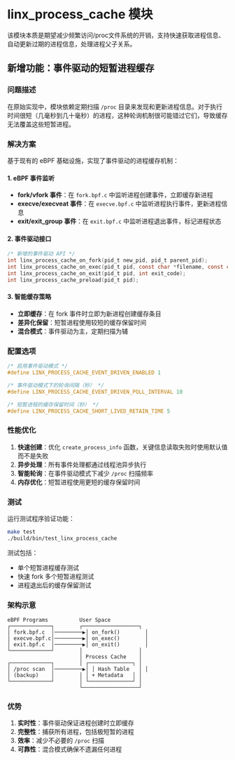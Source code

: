 # linx_process_cache 模块

该模块本质是期望减少频繁访问/proc文件系统的开销，支持快速获取进程信息、自动更新过期的进程信息，处理进程父子关系。

## 新增功能：事件驱动的短暂进程缓存

### 问题描述
在原始实现中，模块依赖定期扫描 `/proc` 目录来发现和更新进程信息。对于执行时间很短（几毫秒到几十毫秒）的进程，这种轮询机制很可能错过它们，导致缓存无法覆盖这些短暂进程。

### 解决方案
基于现有的 eBPF 基础设施，实现了事件驱动的进程缓存机制：

#### 1. eBPF 事件监听
- **fork/vfork 事件**：在 `fork.bpf.c` 中监听进程创建事件，立即缓存新进程
- **execve/execveat 事件**：在 `execve.bpf.c` 中监听进程执行事件，更新进程信息
- **exit/exit_group 事件**：在 `exit.bpf.c` 中监听进程退出事件，标记进程状态

#### 2. 事件驱动接口
```c
/* 新增的事件驱动 API */
int linx_process_cache_on_fork(pid_t new_pid, pid_t parent_pid);
int linx_process_cache_on_exec(pid_t pid, const char *filename, const char *argv, const char *envp);
int linx_process_cache_on_exit(pid_t pid, int exit_code);
int linx_process_cache_preload(pid_t pid);
```

#### 3. 智能缓存策略
- **立即缓存**：在 fork 事件时立即为新进程创建缓存条目
- **差异化保留**：短暂进程使用较短的缓存保留时间
- **混合模式**：事件驱动为主，定期扫描为辅

### 配置选项

```c
/* 启用事件驱动模式 */
#define LINX_PROCESS_CACHE_EVENT_DRIVEN_ENABLED 1

/* 事件驱动模式下的轮询间隔（秒） */
#define LINX_PROCESS_CACHE_EVENT_DRIVEN_POLL_INTERVAL 10

/* 短暂进程的缓存保留时间（秒） */
#define LINX_PROCESS_CACHE_SHORT_LIVED_RETAIN_TIME 5
```

### 性能优化

1. **快速创建**：优化 `create_process_info` 函数，关键信息读取失败时使用默认值而不是失败
2. **异步处理**：所有事件处理都通过线程池异步执行
3. **智能轮询**：在事件驱动模式下减少 `/proc` 扫描频率
4. **内存优化**：短暂进程使用更短的缓存保留时间

### 测试

运行测试程序验证功能：

```bash
make test
./build/bin/test_linx_process_cache
```

测试包括：
- 单个短暂进程缓存测试
- 快速 fork 多个短暂进程测试
- 进程退出后的缓存保留测试

### 架构示意

```
eBPF Programs          User Space
┌─────────────┐        ┌──────────────────┐
│ fork.bpf.c  │─────────▶│ on_fork()        │
│ execve.bpf.c│─────────▶│ on_exec()        │
│ exit.bpf.c  │─────────▶│ on_exit()        │
└─────────────┘        │                  │
                       │ Process Cache    │
┌─────────────┐        │ ┌──────────────┐ │
│ /proc scan  │─────────▶│ │ Hash Table   │ │
│ (backup)    │        │ │ + Metadata   │ │
└─────────────┘        │ └──────────────┘ │
                       └──────────────────┘
```

### 优势

1. **实时性**：事件驱动保证进程创建时立即缓存
2. **完整性**：捕获所有进程，包括极短暂的进程
3. **效率**：减少不必要的 `/proc` 扫描
4. **可靠性**：混合模式确保不遗漏任何进程